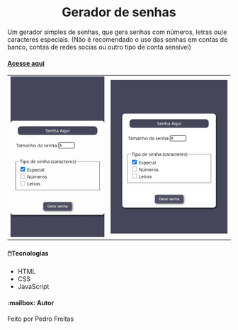 <h1 align="center">Gerador de senhas</h1>
  <p>Um gerador simples de senhas, que gera senhas com números, letras ou/e caracteres especiais. (Não é recomendado o uso das senhas em contas de banco, contas de redes socias ou outro tipo de conta sensível)</p>

<h4>
<a href="https://geradordesenhas-six.vercel.app">Acesse aqui</a>
</h4>

<table>
<tr>
  <td>
    <img src="./screenshots/gerador.gif" alt="Imagem demonstrativa do site" min-width="200px"  />
  </td>
  <td>
   <img src="./screenshots/gerador.jpg" alt="Imagem demonstrativa do site" min-width="250px" />
  </td>
</tr>
</table>

<h4>🖱️Tecnologias</h4>
<ul>
   <li>HTML</li>
   <li>CSS</li>
   <li>JavaScript</li>
</ul>

<h4>:mailbox: Autor</h4>
<p>Feito por Pedro Freitas</p>
